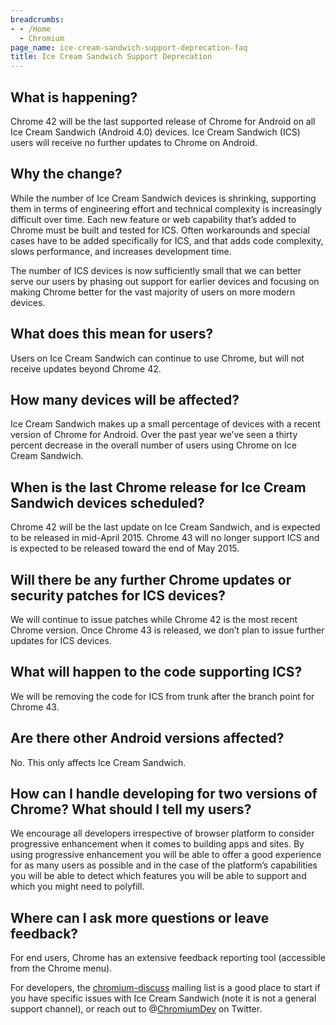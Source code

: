 ```yaml
---
breadcrumbs:
- - /Home
  - Chromium
page_name: ice-cream-sandwich-support-deprecation-faq
title: Ice Cream Sandwich Support Deprecation
---
```


## What is happening?

Chrome 42 will be the last supported release of Chrome for Android on all Ice
Cream Sandwich (Android 4.0) devices. Ice Cream Sandwich (ICS) users will
receive no further updates to Chrome on Android.

## Why the change?

While the number of Ice Cream Sandwich devices is shrinking, supporting them in
terms of engineering effort and technical complexity is increasingly difficult
over time. Each new feature or web capability that’s added to Chrome must be
built and tested for ICS. Often workarounds and special cases have to be added
specifically for ICS, and that adds code complexity, slows performance, and
increases development time.

The number of ICS devices is now sufficiently small that we can better serve our
users by phasing out support for earlier devices and focusing on making Chrome
better for the vast majority of users on more modern devices.

## What does this mean for users?

Users on Ice Cream Sandwich can continue to use Chrome, but will not receive
updates beyond Chrome 42.

## How many devices will be affected?

Ice Cream Sandwich makes up a small percentage of devices with a recent version
of Chrome for Android. Over the past year we’ve seen a thirty percent decrease
in the overall number of users using Chrome on Ice Cream Sandwich.

## When is the last Chrome release for Ice Cream Sandwich devices scheduled?

Chrome 42 will be the last update on Ice Cream Sandwich, and is expected to be
released in mid-April 2015. Chrome 43 will no longer support ICS and is expected
to be released toward the end of May 2015.

## Will there be any further Chrome updates or security patches for ICS devices?

We will continue to issue patches while Chrome 42 is the most recent Chrome
version. Once Chrome 43 is released, we don’t plan to issue further updates for
ICS devices.

## What will happen to the code supporting ICS?

We will be removing the code for ICS from trunk after the branch point for
Chrome 43.

## Are there other Android versions affected?

No. This only affects Ice Cream Sandwich.

## How can I handle developing for two versions of Chrome? What should I tell my users?

We encourage all developers irrespective of browser platform to consider
progressive enhancement when it comes to building apps and sites. By using
progressive enhancement you will be able to offer a good experience for as many
users as possible and in the case of the platform’s capabilities you will be
able to detect which features you will be able to support and which you might
need to polyfill.

## Where can I ask more questions or leave feedback?

For end users, Chrome has an extensive feedback reporting tool (accessible from
the Chrome menu).

For developers, the
[chromium-discuss](https://groups.google.com/a/chromium.org/forum/#!forum/chromium-discuss)
mailing list is a good place to start if you have specific issues with Ice Cream
Sandwich (note it is not a general support channel), or reach out to
@[ChromiumDev](https://twitter.com/ChromiumDev) on Twitter.
